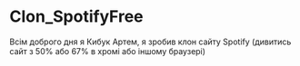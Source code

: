 # Clon_SpotifyFree
Всім доброго дня я Кибук Артем, я зробив клон сайту Spotify (дивитись сайт з 50% або 67% в хромі або іншому браузері)
